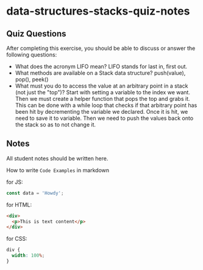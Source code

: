 # data-structures-stacks-quiz-notes

## Quiz Questions

After completing this exercise, you should be able to discuss or answer the following questions:

- What does the acronym LIFO mean?
  LIFO stands for last in, first out.
- What methods are available on a Stack data structure?
  push(value), pop(), peek()
- What must you do to access the value at an arbitrary point in a stack (not just the "top")?
  Start with setting a variable to the index we want.
  Then we must create a helper function that pops the top and grabs it.
  This can be done with a while loop that checks if that arbitrary point has been hit by decrementing the variable we declared. Once it is hit, we need to save it to variable. Then we need to push the values back onto the stack so as to not change it.

## Notes

All student notes should be written here.

How to write `Code Examples` in markdown

for JS:

```javascript
const data = 'Howdy';
```

for HTML:

```html
<div>
  <p>This is text content</p>
</div>
```

for CSS:

```css
div {
  width: 100%;
}
```
